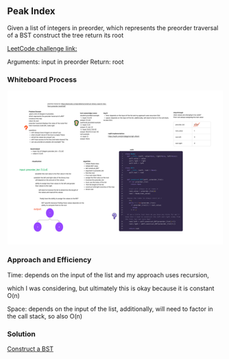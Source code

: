 ## Peak Index

Given a list of integers in preorder, which represents the preorder traversal of a BST
construct the tree
return its root

[LeetCode challenge link:](https://leetcode.com/problems/construct-binary-search-tree-from-preorder-traversal/)

Arguments: input in preorder
Return: root

### Whiteboard Process

![Construct a BST](construct_BST_whiteboard.jpg )

### Approach and Efficiency

Time: depends on the input of the list and my approach uses recursion,

which I was considering, but ultimately this is okay because it is constant O(n)

Space: depends on the input of the list, additionally, will need to factor in the call stack,
so also O(n)

### Solution

[Construct a BST](https://replit.com/join/qkggmscngh-elleem)
